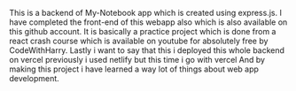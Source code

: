 This is a backend of My-Notebook app which is created using express.js.
I have completed the front-end of this webapp also which is also available on this github account.
It is basically a practice project which is done from a react crash course which is available on youtube for absolutely free by CodeWithHarry.
Lastly i want to say that this i deployed this whole backend on vercel previously i used netlify but this time i go with vercel And by making this project i have learned a way lot of things about web app development.
